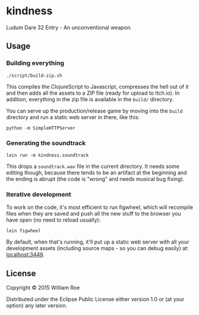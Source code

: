 # kindness

Ludum Dare 32 Entry - An unconventional weapon.

## Usage

### Building everything

    ./script/build-zip.sh

This compiles the ClojureScript to Javascript, compresses the hell out
of it and then adds all the assets to a ZIP file (ready for upload to
Itch.io). In addition, everything in the zip file is available in the
`build/` directory.

You can serve up the production/release game by moving into the
`build` directory and run a static web server in there, like this:

    python -m SimpleHTTPServer

### Generating the soundtrack

    lein run -m kindness.soundtrack

This drops a `soundtrack.wav` file in the current directory. It needs
some editing though, because there tends to be an artifact at the
beginning and the ending is abrupt (the code is "wrong" and needs
musical bug fixing).

### Iterative development

To work on the code, it's most efficient to run figwheel, which will
recompile files when they are saved and push all the new stuff to the
browser you have open (no need to reload usually):

    lein figwheel

By default, when that's running, it'll put up a static web server with
all your development assets (including source maps - so you can debug
easily) at: [localhost:3449](http://localhost:3449).

## License

Copyright © 2015 William Roe

Distributed under the Eclipse Public License either version 1.0 or (at
your option) any later version.
